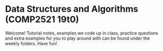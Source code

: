 # Data Structures and Algorithms (COMP2521 19t0)

Welcome! Tutorial notes, examples we code up in class, practice questions and extra examples for you to play around with can be found under the weekly folders. Have fun!
